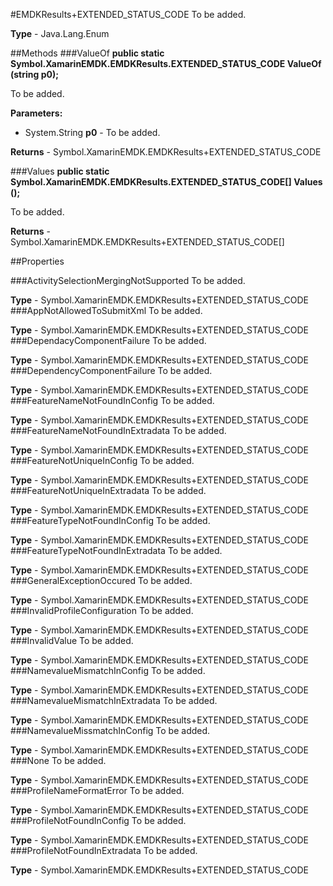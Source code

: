 #EMDKResults+EXTENDED_STATUS_CODE
To be added.

**Type** - Java.Lang.Enum

##Methods
###ValueOf
**public static Symbol.XamarinEMDK.EMDKResults.EXTENDED_STATUS_CODE ValueOf (string p0);**

To be added.

**Parameters:** 

* System.String **p0** - To be added.

**Returns** - Symbol.XamarinEMDK.EMDKResults+EXTENDED_STATUS_CODE

###Values
**public static Symbol.XamarinEMDK.EMDKResults.EXTENDED_STATUS_CODE[] Values ();**

To be added.


**Returns** - Symbol.XamarinEMDK.EMDKResults+EXTENDED_STATUS_CODE[]

##Properties

###ActivitySelectionMergingNotSupported
To be added.

**Type** - Symbol.XamarinEMDK.EMDKResults+EXTENDED_STATUS_CODE
###AppNotAllowedToSubmitXml
To be added.

**Type** - Symbol.XamarinEMDK.EMDKResults+EXTENDED_STATUS_CODE
###DependacyComponentFailure
To be added.

**Type** - Symbol.XamarinEMDK.EMDKResults+EXTENDED_STATUS_CODE
###DependencyComponentFailure
To be added.

**Type** - Symbol.XamarinEMDK.EMDKResults+EXTENDED_STATUS_CODE
###FeatureNameNotFoundInConfig
To be added.

**Type** - Symbol.XamarinEMDK.EMDKResults+EXTENDED_STATUS_CODE
###FeatureNameNotFoundInExtradata
To be added.

**Type** - Symbol.XamarinEMDK.EMDKResults+EXTENDED_STATUS_CODE
###FeatureNotUniqueInConfig
To be added.

**Type** - Symbol.XamarinEMDK.EMDKResults+EXTENDED_STATUS_CODE
###FeatureNotUniqueInExtradata
To be added.

**Type** - Symbol.XamarinEMDK.EMDKResults+EXTENDED_STATUS_CODE
###FeatureTypeNotFoundInConfig
To be added.

**Type** - Symbol.XamarinEMDK.EMDKResults+EXTENDED_STATUS_CODE
###FeatureTypeNotFoundInExtradata
To be added.

**Type** - Symbol.XamarinEMDK.EMDKResults+EXTENDED_STATUS_CODE
###GeneralExceptionOccured
To be added.

**Type** - Symbol.XamarinEMDK.EMDKResults+EXTENDED_STATUS_CODE
###InvalidProfileConfiguration
To be added.

**Type** - Symbol.XamarinEMDK.EMDKResults+EXTENDED_STATUS_CODE
###InvalidValue
To be added.

**Type** - Symbol.XamarinEMDK.EMDKResults+EXTENDED_STATUS_CODE
###NamevalueMismatchInConfig
To be added.

**Type** - Symbol.XamarinEMDK.EMDKResults+EXTENDED_STATUS_CODE
###NamevalueMismatchInExtradata
To be added.

**Type** - Symbol.XamarinEMDK.EMDKResults+EXTENDED_STATUS_CODE
###NamevalueMissmatchInConfig
To be added.

**Type** - Symbol.XamarinEMDK.EMDKResults+EXTENDED_STATUS_CODE
###None
To be added.

**Type** - Symbol.XamarinEMDK.EMDKResults+EXTENDED_STATUS_CODE
###ProfileNameFormatError
To be added.

**Type** - Symbol.XamarinEMDK.EMDKResults+EXTENDED_STATUS_CODE
###ProfileNotFoundInConfig
To be added.

**Type** - Symbol.XamarinEMDK.EMDKResults+EXTENDED_STATUS_CODE
###ProfileNotFoundInExtradata
To be added.

**Type** - Symbol.XamarinEMDK.EMDKResults+EXTENDED_STATUS_CODE


